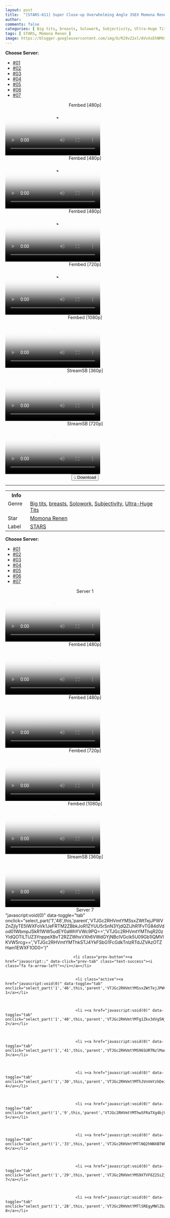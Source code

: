 ```yaml
---
layout: post
title:  "[STARS-611] Super Close-up Overwhelming Angle 3SEX Momona Renen SODstar 1 in a million"
author: 
comments: false
categories: [ Big tits, breasts, Solowork, Subjectivity, Ultra-Huge Tits ]
tags: [ STARS, Momona Renen ]
image: https://blogger.googleusercontent.com/img/b/R29vZ2xl/AVvXsEhNM9x9d_lBs0BhsdmbuBG5C5hOcY86kk-Spln-bzOvj0MqP6NMBCxikZWxw6NW9tZwAFJcjMT9ElbMZT_j1GTkZDBOA2b-P95GEp8Zij7YzjM4lRWJVXZa7YA5v4HsPrJLBiInSoEc97h7jJjVBwCwfg3BHtC5r-5KKyxRuaZMPvldRXDADaa3efYC/s1600/1stars611pl.jpg
---
```


<div id="utb">
<b>Choose Server:</b>
<ul id="udltb">
<li><a href="#tab1">#01</a></li>
<li><a href="#tab2">#02</a></li>
<li><a href="#tab3">#03</a></li>
<li><a href="#tab4">#04</a></li>
<li><a href="#tab5">#05</a></li>
<li><a href="#tab6">#06</a></li>
<li><a href="#tab7">#07</a></li>
</ul>
<div id="udlctn">
<div id="tab1">
<!--- #01 Start --->
<center>Fembed [480p]</center>
<video class='js-player' poster="https://blogger.googleusercontent.com/img/b/R29vZ2xl/AVvXsEhNM9x9d_lBs0BhsdmbuBG5C5hOcY86kk-Spln-bzOvj0MqP6NMBCxikZWxw6NW9tZwAFJcjMT9ElbMZT_j1GTkZDBOA2b-P95GEp8Zij7YzjM4lRWJVXZa7YA5v4HsPrJLBiInSoEc97h7jJjVBwCwfg3BHtC5r-5KKyxRuaZMPvldRXDADaa3efYC/s1600/1stars611pl.jpg" controls playsinline>
  <source src="https://www2130.ff-05.com/token=edXnMm8XUmeMrpkrExtZsQ/1655618521/36.82.0.0/89/f/a9/a0ff024dc1bfcdb0ad190bda63ca7a9f-480p.mp4" type="video/mp4">
</video>
<!--- #01 End --->
</div>
<div id="tab2">
<!--- #02 Start --->
<center>Fembed [480p]</center>
<video class='js-player' poster="https://blogger.googleusercontent.com/img/b/R29vZ2xl/AVvXsEhNM9x9d_lBs0BhsdmbuBG5C5hOcY86kk-Spln-bzOvj0MqP6NMBCxikZWxw6NW9tZwAFJcjMT9ElbMZT_j1GTkZDBOA2b-P95GEp8Zij7YzjM4lRWJVXZa7YA5v4HsPrJLBiInSoEc97h7jJjVBwCwfg3BHtC5r-5KKyxRuaZMPvldRXDADaa3efYC/s1600/1stars611pl.jpg" controls playsinline>
  <source src="https://fvs.io/redirector?token=YXNRdXp1ZFk1SVVkTGNwWTViZE9qYUhWQUh3TzNTZEtodS9VYk8xOGhRK2JJM1RHSCtHWm1ETFczcFRSYXNtZGR2blIvQ1kxUzVpajQyWnZBc2cyK0hOYnRWcFkyNHllYllydk9wMjF6WUh0TWMzVElFVGhJOG8zd2tYcXNIdWt5UjFPUm9YWmk5bVdKTnFTSWxNTnNUK29MQ0dMOENBUDpTKzAvaGg1UWxsZWVGM3hxaFQySUlnPT0U9Ew" type="video/mp4">
</video>
<!--- #02 End --->
</div>
<div id="tab3">
<!--- #03 Start --->
<center>Fembed [480p]</center>
<video class='js-player' poster="https://blogger.googleusercontent.com/img/b/R29vZ2xl/AVvXsEhNM9x9d_lBs0BhsdmbuBG5C5hOcY86kk-Spln-bzOvj0MqP6NMBCxikZWxw6NW9tZwAFJcjMT9ElbMZT_j1GTkZDBOA2b-P95GEp8Zij7YzjM4lRWJVXZa7YA5v4HsPrJLBiInSoEc97h7jJjVBwCwfg3BHtC5r-5KKyxRuaZMPvldRXDADaa3efYC/s1600/1stars611pl.jpg" controls playsinline>
  <source src="https://javpoll.com/v/42885bzrmpqkkndq" type="video/mp4">
</video>
<!--- #03 End --->
</div>
<div id="tab4">
<!--- #04 Start --->
<center>Fembed [720p]</center>
<video class='js-player' poster="https://blogger.googleusercontent.com/img/b/R29vZ2xl/AVvXsEhNM9x9d_lBs0BhsdmbuBG5C5hOcY86kk-Spln-bzOvj0MqP6NMBCxikZWxw6NW9tZwAFJcjMT9ElbMZT_j1GTkZDBOA2b-P95GEp8Zij7YzjM4lRWJVXZa7YA5v4HsPrJLBiInSoEc97h7jJjVBwCwfg3BHtC5r-5KKyxRuaZMPvldRXDADaa3efYC/s1600/1stars611pl.jpg" controls playsinline>
  <source src="https://fvs.io/redirector?token=Zkw0RzhlTHQ0ZUlDMnFsQlpjOG0wVVBNRi9PakJ0OGt1eXNNVHNDdWpJU3hUdy9udUxlSDdsU0lFbjViL25PQ1BpQ3k2OVRHY2lHalJzOGZobVNHWUxaV2RIbnA1dmRvSUxQUU5HN0tLN0loYlFrYkVnZThxSy9GUnhOdUkvbkJOaDMzbTZaTzBBc1RlOHZvNXQwekhwaGJCaUV2K3hRS21nPT06RnNXaWFsMWhvaXBpeEQ1ZU5DVzdnZz09azwx" type="video/mp4">
</video>
<!--- #04 End --->
</div>
<div id="tab5">
<!--- #05 Start --->
<center>Fembed [1080p]</center>
<video class='js-player' poster="https://blogger.googleusercontent.com/img/b/R29vZ2xl/AVvXsEhNM9x9d_lBs0BhsdmbuBG5C5hOcY86kk-Spln-bzOvj0MqP6NMBCxikZWxw6NW9tZwAFJcjMT9ElbMZT_j1GTkZDBOA2b-P95GEp8Zij7YzjM4lRWJVXZa7YA5v4HsPrJLBiInSoEc97h7jJjVBwCwfg3BHtC5r-5KKyxRuaZMPvldRXDADaa3efYC/s1600/1stars611pl.jpg" controls playsinline>
  <source src="https://fvs.io/redirector?token=QlM2ODU5N1JTbGo4WFB4NnhhWDRSYU9YK1lNb0I1ei80REdQbzQzUmFVSkI5SFpCeWJPTW1qTWdKMk9GTmhHVHhEWXdDeHI1L29jUWsxaVdZZVROeUNUTTkwUGV3YTMrdmU1b3hyZWYycWhtODhrWEQrOVZJS3RUR0RMdVNqNHRJUkFFWUlFbHBYOERPNDY2QWpsQzdzT0g5c2FyUk1iamhURT06TXV6dlRRUWkxWnBrWFFxY2UzR1BBQT09dfBq" type="video/mp4">
</video>
<!--- #05 End --->
</div>
<div id="tab6">
<!--- #06 Start --->
<center>StreamSB [360p]</center>
<video class='js-player' poster="https://blogger.googleusercontent.com/img/b/R29vZ2xl/AVvXsEhNM9x9d_lBs0BhsdmbuBG5C5hOcY86kk-Spln-bzOvj0MqP6NMBCxikZWxw6NW9tZwAFJcjMT9ElbMZT_j1GTkZDBOA2b-P95GEp8Zij7YzjM4lRWJVXZa7YA5v4HsPrJLBiInSoEc97h7jJjVBwCwfg3BHtC5r-5KKyxRuaZMPvldRXDADaa3efYC/s1600/1stars611pl.jpg" controls playsinline>
  <source src="https://nvnlgbitjnvgwsehusnh.akamai-cdn-content.com/tysxerk6iw6oj6cdabka3scbflr3zgica6e44rbo5qxuq6igetes7hhuynqa/STARS-611.mp4" type="video/mp4">
</video>
<!--- #06 End --->
</div>
<div id="tab7">
<!--- #07 Start --->
<center>StreamSB [720p]</center>
<video class='js-player' poster="https://blogger.googleusercontent.com/img/b/R29vZ2xl/AVvXsEhNM9x9d_lBs0BhsdmbuBG5C5hOcY86kk-Spln-bzOvj0MqP6NMBCxikZWxw6NW9tZwAFJcjMT9ElbMZT_j1GTkZDBOA2b-P95GEp8Zij7YzjM4lRWJVXZa7YA5v4HsPrJLBiInSoEc97h7jJjVBwCwfg3BHtC5r-5KKyxRuaZMPvldRXDADaa3efYC/s1600/1stars611pl.jpg" controls playsinline>
  <source src="https://nvnlgbitjnvgwsehusnh.akamai-cdn-content.com/tysxerk6iw6oj6cdabka3scbflr3zgica6e44rbo5yxuq6igetera7ux74aa/STARS-611.mp4" type="video/mp4">
</video>
<!--- #07 End --->
</div>
</div>
</div>

<center>
<a href="/svr/stars-611">
<button class="btn btn-outline-dark py-2 px-5 d-block w-100 show-comments"><b>&darr;</b> Download</button>
</a>
</center>
<hr />
<table>
  <tr>
    <th>Info</th>
  </tr>
  <tr>
    <td>Genre &nbsp;</td>
    <td> <a href="/categories#Big-tits">Big tits</a>, <a href="/categories#breasts">breasts</a>, <a href="/categories#Solowork">Solowork</a>, <a href="/categories#Subjectivity">Subjectivity</a>, <a href="/categories#Ultra-Huge-Tits">Ultra-Huge Tits</a></td>
  </tr>
  <tr>
    <td>Star</td>
    <td> <a href="/tags#Momona-Renen">Momona Renen</a></td>
  </tr>
  <tr>
    <td>Label</td>
    <td> <a href="/tags#STARS">STARS</a></td>
  </tr>
</table>

<div id="utb">
<b>Choose Server:</b>
<ul id="udltb">
<li><a href="#tab1">#01</a></li>
<li><a href="#tab2">#02</a></li>
<li><a href="#tab3">#03</a></li>
<li><a href="#tab4">#04</a></li>
<li><a href="#tab5">#05</a></li>
<li><a href="#tab6">#06</a></li>
<li><a href="#tab7">#07</a></li>
</ul>
<div id="udlctn">
<div id="tab1">
<!--- #01 Start --->
<center>Server 1</center>
<video class='js-player' poster="https://blogger.googleusercontent.com/img/b/R29vZ2xl/AVvXsEhNM9x9d_lBs0BhsdmbuBG5C5hOcY86kk-Spln-bzOvj0MqP6NMBCxikZWxw6NW9tZwAFJcjMT9ElbMZT_j1GTkZDBOA2b-P95GEp8Zij7YzjM4lRWJVXZa7YA5v4HsPrJLBiInSoEc97h7jJjVBwCwfg3BHtC5r-5KKyxRuaZMPvldRXDADaa3efYC/s1600/1stars611pl.jpg" controls playsinline>
  <source src="https://www2130.ff-05.com/token=edXnMm8XUmeMrpkrExtZsQ/1655618521/36.82.0.0/89/f/a9/a0ff024dc1bfcdb0ad190bda63ca7a9f-480p.mp4" type="video/mp4">
</video>
<!--- #01 End --->
</div>
<div id="tab2">
<!--- #02 Start --->
<center>Fembed [480p]</center>
<video class='js-player' poster="https://blogger.googleusercontent.com/img/b/R29vZ2xl/AVvXsEhNM9x9d_lBs0BhsdmbuBG5C5hOcY86kk-Spln-bzOvj0MqP6NMBCxikZWxw6NW9tZwAFJcjMT9ElbMZT_j1GTkZDBOA2b-P95GEp8Zij7YzjM4lRWJVXZa7YA5v4HsPrJLBiInSoEc97h7jJjVBwCwfg3BHtC5r-5KKyxRuaZMPvldRXDADaa3efYC/s1600/1stars611pl.jpg" controls playsinline>
  <source src="https://fvs.io/redirector?token=YXNRdXp1ZFk1SVVkTGNwWTViZE9qYUhWQUh3TzNTZEtodS9VYk8xOGhRK2JJM1RHSCtHWm1ETFczcFRSYXNtZGR2blIvQ1kxUzVpajQyWnZBc2cyK0hOYnRWcFkyNHllYllydk9wMjF6WUh0TWMzVElFVGhJOG8zd2tYcXNIdWt5UjFPUm9YWmk5bVdKTnFTSWxNTnNUK29MQ0dMOENBUDpTKzAvaGg1UWxsZWVGM3hxaFQySUlnPT0U9Ew" type="video/mp4">
</video>
<!--- #02 End --->
</div>
<div id="tab3">
<!--- #03 Start --->
<center>Fembed [480p]</center>
<video class='js-player' poster="https://blogger.googleusercontent.com/img/b/R29vZ2xl/AVvXsEhNM9x9d_lBs0BhsdmbuBG5C5hOcY86kk-Spln-bzOvj0MqP6NMBCxikZWxw6NW9tZwAFJcjMT9ElbMZT_j1GTkZDBOA2b-P95GEp8Zij7YzjM4lRWJVXZa7YA5v4HsPrJLBiInSoEc97h7jJjVBwCwfg3BHtC5r-5KKyxRuaZMPvldRXDADaa3efYC/s1600/1stars611pl.jpg" controls playsinline>
  <source src="https://javpoll.com/v/42885bzrmpqkkndq" type="video/mp4">
</video>
<!--- #03 End --->
</div>
<div id="tab4">
<!--- #04 Start --->
<center>Fembed [720p]</center>
<video class='js-player' poster="https://blogger.googleusercontent.com/img/b/R29vZ2xl/AVvXsEhNM9x9d_lBs0BhsdmbuBG5C5hOcY86kk-Spln-bzOvj0MqP6NMBCxikZWxw6NW9tZwAFJcjMT9ElbMZT_j1GTkZDBOA2b-P95GEp8Zij7YzjM4lRWJVXZa7YA5v4HsPrJLBiInSoEc97h7jJjVBwCwfg3BHtC5r-5KKyxRuaZMPvldRXDADaa3efYC/s1600/1stars611pl.jpg" controls playsinline>
  <source src="https://fvs.io/redirector?token=Zkw0RzhlTHQ0ZUlDMnFsQlpjOG0wVVBNRi9PakJ0OGt1eXNNVHNDdWpJU3hUdy9udUxlSDdsU0lFbjViL25PQ1BpQ3k2OVRHY2lHalJzOGZobVNHWUxaV2RIbnA1dmRvSUxQUU5HN0tLN0loYlFrYkVnZThxSy9GUnhOdUkvbkJOaDMzbTZaTzBBc1RlOHZvNXQwekhwaGJCaUV2K3hRS21nPT06RnNXaWFsMWhvaXBpeEQ1ZU5DVzdnZz09azwx" type="video/mp4">
</video>
<!--- #04 End --->
</div>
<div id="tab5">
<!--- #05 Start --->
<center>Fembed [1080p]</center>
<video class='js-player' poster="https://blogger.googleusercontent.com/img/b/R29vZ2xl/AVvXsEhNM9x9d_lBs0BhsdmbuBG5C5hOcY86kk-Spln-bzOvj0MqP6NMBCxikZWxw6NW9tZwAFJcjMT9ElbMZT_j1GTkZDBOA2b-P95GEp8Zij7YzjM4lRWJVXZa7YA5v4HsPrJLBiInSoEc97h7jJjVBwCwfg3BHtC5r-5KKyxRuaZMPvldRXDADaa3efYC/s1600/1stars611pl.jpg" controls playsinline>
  <source src="https://fvs.io/redirector?token=QlM2ODU5N1JTbGo4WFB4NnhhWDRSYU9YK1lNb0I1ei80REdQbzQzUmFVSkI5SFpCeWJPTW1qTWdKMk9GTmhHVHhEWXdDeHI1L29jUWsxaVdZZVROeUNUTTkwUGV3YTMrdmU1b3hyZWYycWhtODhrWEQrOVZJS3RUR0RMdVNqNHRJUkFFWUlFbHBYOERPNDY2QWpsQzdzT0g5c2FyUk1iamhURT06TXV6dlRRUWkxWnBrWFFxY2UzR1BBQT09dfBq" type="video/mp4">
</video>
<!--- #05 End --->
</div>
<div id="tab6">
<!--- #06 Start --->
<center>StreamSB [360p]</center>
<video class='js-player' poster="https://blogger.googleusercontent.com/img/b/R29vZ2xl/AVvXsEhNM9x9d_lBs0BhsdmbuBG5C5hOcY86kk-Spln-bzOvj0MqP6NMBCxikZWxw6NW9tZwAFJcjMT9ElbMZT_j1GTkZDBOA2b-P95GEp8Zij7YzjM4lRWJVXZa7YA5v4HsPrJLBiInSoEc97h7jJjVBwCwfg3BHtC5r-5KKyxRuaZMPvldRXDADaa3efYC/s1600/1stars611pl.jpg" controls playsinline>
  <source src="https://nvnlgbitjnvgwsehusnh.akamai-cdn-content.com/tysxerk6iw6oj6cdabka3scbflr3zgica6e44rbo5qxuq6igetes7hhuynqa/STARS-611.mp4" type="video/mp4">
</video>
<!--- #06 End --->
</div>
<div id="tab7">
<!--- #07 Start --->
<center>Server 7</center>
"javascript:void(0)" data-toggle="tab" onclick="select_part('1','46',this,'parent','VTJGc2RHVmtYMSsxZWtTejJPWVZnZjlyTE5IWXFoVk1JeFRTM2ZBbkJoR1ZYUU5rSnN3YjdQZlJhR1FvTG84dVdod01WbmpJSkR1WW5udEY0aWhYVWc9PQ==','VTJGc2RHVmtYMThqR20zYldQOTlLTUZ3YnppeXBvT2RZZWhxVXh6VWdGYjNBclVGclk5U09Gb1lQMVlKVW5rcg==','VTJGc2RHVmtYMThkSTJ4YkFSbG1FcGdkTnlzRTdJZVAzOTZHam1EWXF1OD0=')"
<!--- #07 End --->
</div>
</div>
</div>


                                  <li class="prev-button"><a href="javascript:;" data-click="prev-tab" class="text-success"><i class="fa fa-arrow-left"></i></a></li>


                                   <li class="active"><a href="javascript:void(0)" data-toggle="tab" onclick="select_part('1','46',this,'parent','VTJGc2RHVmtYMSsxZWtTejJPWVZnZjlyTE5IWXFoVk1JeFRTM2ZBbkJoR1ZYUU5rSnN3YjdQZlJhR1FvTG84dVdod01WbmpJSkR1WW5udEY0aWhYVWc9PQ==','VTJGc2RHVmtYMThqR20zYldQOTlLTUZ3YnppeXBvT2RZZWhxVXh6VWdGYjNBclVGclk5U09Gb1lQMVlKVW5rcg==','VTJGc2RHVmtYMThkSTJ4YkFSbG1FcGdkTnlzRTdJZVAzOTZHam1EWXF1OD0=')">SERVER 1</a></li>


                                
                                   <li ><a href="javascript:void(0)" data-toggle="tab" onclick="select_part('1','40',this,'parent','VTJGc2RHVmtYMTg1Zkx3dVg5NjNiUWkvUmlSemhrdjV4Ymc5RmVERGhkMzM5emxYVkJDWTVMK1JOSHdqREg1aA==','VTJGc2RHVmtYMStVRW1wQzZJVGliUmpBRlhVOW4ydHZYMGRaOTd3angxVVBuZkxvdGZQTVBNYW1zeHFUVFNQZW1SMUtBRloyUEJLMldtTEV2RUhqd0E9PQ==','VTJGc2RHVmtYMSt2QWdhQ200OTdZRHY4TkpjQVduWGJTeWRzbnhrMFJ1WT0=')">SERVER 2</a></li>


                                
                                   <li ><a href="javascript:void(0)" data-toggle="tab" onclick="select_part('1','41',this,'parent','VTJGc2RHVmtYMS96SURTNzlMankxb0d0b1h3djVLb284M0xFU1Z3ZDhBOENxNGpLQVNveHk5Q0JYeDhNOXB1dw==','VTJGc2RHVmtYMS9rYVh6c1I3YlJBUndyR2dhRWJyODFQK1V5WTg3dFoycnp3a0tLVS9zM0xkdWFCMTBrRVROOA==','VTJGc2RHVmtYMSszYUczSk9KSXdkaGovaFN5dkpBcnp1MXhteW5BejQybz0=')">SERVER 3</a></li>


                                
                                   <li ><a href="javascript:void(0)" data-toggle="tab" onclick="select_part('1','30',this,'parent','VTJGc2RHVmtYMThJVnVmYzhDei9pbFRlWjdjVWVOV1J3ZTV6aG10dVBOdHd3cllLb0UvdEtsL0RqRE5YOVM2bXdLRnFEN2JjempMVFBBVWp2cnNRZWc9PQ==','VTJGc2RHVmtYMS9PcGphMlRGU0NnQzVyaTZmUzZmNnZBVnBTTzJWaUZIK2JwVTh0ZTVxRG5KaUJsU2U5ZjZ1MEUxWDdPVEJwTFF2TEZWT1lCUWozQ0E9PQ==','VTJGc2RHVmtYMTlXSnFXVjE0V0R6VmdZVkRxeW9EQ0RYdE5WS0xCdXp4Zz0=')">SERVER 4</a></li>


                                
                                   <li ><a href="javascript:void(0)" data-toggle="tab" onclick="select_part('1','9',this,'parent','VTJGc2RHVmtYMThwSFRaTXg4bjVkMmNMbkFGaWJ2a1JkUTRTQVpaU2g2VWtQVUFJSVdoRDZnTW1BN2lHdXFwSE03L3k0anRzdk9KRlA2eEdpVWdKdzdaUCtxRmlzc3Q2aG5ZSjAwYWxpcGRDc0pQMEVpMzhpaDRKUWxzYm95bEpmakIxZzRkbkdDNkZpcDdQbHZKTTN6VGRTTE02cVNyZWlCUEI2aVgyTitlSzNDL2kxeU9OMkZCYk1NZEU4Q2dGTTdHdTZTWHhnSjd5eW1YM1BqVnFqd25qTmdxWGRXeGk5MmhwK1ZEMDh3UW14MUp6b0dXcmExVHBQVzBsVWRmM2k1QnBoQ2RnWmtTb2dqTDdoM2k4c1E9PQ==','VTJGc2RHVmtYMTl3QzhiKys3Z1p2UFB5aHV4ekUyc1RnR3hPWEdqcVNBMnQySlN0Q3A3ZG5Ed3R6TGtIUzA3bjhWNHhxMmVuT2RWRnRGejZMTHcxVVE1M21mUnpraFZ2NGhYNnFKMEZNdkxmZ2ZVdEFIQ21vVDQzK2V0R21OZzdQdEZKdlRyaU81d3BLaTJiQWZYcElnPT0=','VTJGc2RHVmtYMThXK2M0dk1rd0NxcjdBdFJjZnNvOEtGM2p4U3oySU04UT0=')">SERVER 5</a></li>


                                
                                   <li ><a href="javascript:void(0)" data-toggle="tab" onclick="select_part('1','33',this,'parent','VTJGc2RHVmtYMTlNQ2hNNXBTWk9GeThCN2JKbGl0ZTFDYldiSmo5RlNtMkphdEFqOE5mOTd5RXVJblhrZjhkS3RlK2NFTFFwQ3lZR3ExUVJMN0NuZUpUTG1qNmlkVzhqMlZCeEVDWmd3SmJGMWFseUJVMnlOYXF1MndWdjd3WUFPeUk5Ui9HVW1xRjR3Y3dsc1lrT3RvelE1M1FLL2pUcDE3KzBNUVFkOGdlb21nNlk5N3d6czBydWFDdkRtOXdMMS9iUnFwSDdIRVFmeDhJRG9Md2FTcGJCb2d5MkFRSGpULzJPeFJ1L0ttUUEvVU4vNGE2YW56ZEpoSGFCY1JDYlpHKzhBbVhiODZpR2xMalVXdTR2Smc9PQ==','VTJGc2RHVmtYMTg4amNPQkx3QlVRclRqT1U0eXBPb3VVb1BJWkw1dmhTUGFyT3VETElSS1pqNm5DSk9xQW5Da0V1NXZPTXpaby8xRU9mR3FiMlprNUx5QTVSV1d5blI5VXlHeGQvN0JrS05HUWM4SVdYUVpHZjRjeUQyKzJ3Q3VXNkpncWFiL2E3eTBLZ0R0UFNpUHJBPT0=','VTJGc2RHVmtYMTlWelhCam5WWk5oZ25kYlQzaURQcGoyL2VxWlM2aU9Ucz0=')">SERVER 6</a></li>


                                
                                   <li ><a href="javascript:void(0)" data-toggle="tab" onclick="select_part('1','29',this,'parent','VTJGc2RHVmtYMS9XTVF6Z25iZjIvNUQ2blI4ejVhVGxjV21nb29hZE9SYjRveHFaOWxPRDFzUGQrV0JSQjc5Sm1MOER1dEpLZmRaUmJ2bG14VWlXa3c9PQ==','VTJGc2RHVmtYMTl4VnJUTFdEb0wxakNBTnRNVWNVUWcxTzJVZFhPYkZNMlFvU1RpdXVzekpUOTBiTkVxQU5zektIMDI3aUVGRXAreXdYdnhySkljN3c9PQ==','VTJGc2RHVmtYMThkT0JDZlpqMHdCS2hVU3NFemg1aGFlZ3ozUi9STDJSMD0=')">SERVER 7</a></li>


                                
                                   <li ><a href="javascript:void(0)" data-toggle="tab" onclick="select_part('1','28',this,'parent','VTJGc2RHVmtYMTlSREgyMWlZbzF4U0NmT2RNdTRCcndnbVRGNDIrQ0FIUDVQcVBpMXBtTUplMCtRVkhXYWNYNHJqUnVXVjhycVh0ZzVkRXZtZDlsRWc9PQ==','VTJGc2RHVmtYMTlHSlZvd2FLMVhZcldxMFY5Y1FZYnFyc1AveGg0NkNsMzdwREFJYkhSazdpV3N0YnFQSlM1M0dtWmsxclBjZHF3RE1zNmxhYXFIeVE9PQ==','VTJGc2RHVmtYMS90dkpJakREbU9KZnRXWXFOSm81bjl5R1NkK25NdmJLdz0=')">SERVER 8</a></li>


                                
